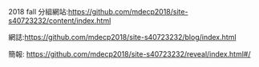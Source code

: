 2018 fall
分組網站:https://github.com/mdecp2018/site-s40723232/content/index.html

網誌:https://github.com/mdecp2018/site-s40723232/blog/index.html

簡報: https://github.com/mdecp2018/site-s40723232/reveal/index.html#/

